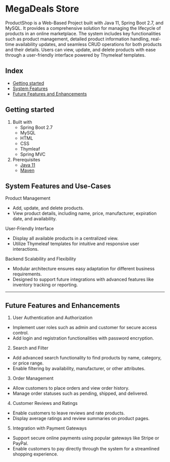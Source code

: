 # MegaDeals Store

ProductShop is a Web-Based Project built with Java 11, Spring Boot 2.7, and MySQL.
It provides a comprehensive solution for managing the lifecycle of products in an online marketplace.
The system includes key functionalities such as product management, detailed product information handling, 
real-time availability updates, and seamless CRUD operations for both products and their details.
Users can view, update, and delete products with ease through a user-friendly interface powered by Thymeleaf templates.

## Index

- [Getting started](#getting-started)
- [System Features](#system-features-and-use-cases)
- [Future Features and Enhancements](#Future-Features-and-Enhancements)



## Getting started

1. Built with
    - Spring Boot 2.7
    - MySQL
    - HTML
    - CSS
    - Thymleaf
    - Spring MVC
3. Prerequisites
    - [Java 11](https://openjdk.java.net/)
    - [Maven](https://maven.apache.org/)
    


## System Features and Use-Cases


 Product Management

- Add, update, and delete products.
- View product details, including name, price, manufacturer, expiration date, and availability.

User-Friendly Interface

- Display all available products in a centralized view.
- Utilize Thymeleaf templates for intuitive and responsive user interactions.
  
Backend Scalability and Flexibility

- Modular architecture ensures easy adaptation for different business requirements.
- Designed to support future integrations with advanced features like inventory tracking or reporting.

- - - 

## Future Features and Enhancements
1. User Authentication and Authorization

- Implement user roles such as admin and customer for secure access control.
- Add login and registration functionalities with password encryption.
  
2. Search and Filter

- Add advanced search functionality to find products by name, category, or price range.
- Enable filtering by availability, manufacturer, or other attributes.
  
3. Order Management

- Allow customers to place orders and view order history.
- Manage order statuses such as pending, shipped, and delivered.

4. Customer Reviews and Ratings

- Enable customers to leave reviews and rate products.
- Display average ratings and review summaries on product pages.

5. Integration with Payment Gateways

- Support secure online payments using popular gateways like Stripe or PayPal.
- Enable customers to pay directly through the system for a streamlined shopping experience.


